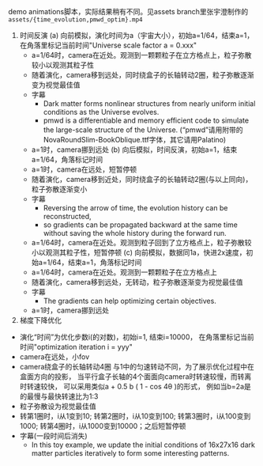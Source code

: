 demo animations脚本，实际结果稍有不同。见assets branch里张宇澄制作的
`assets/{time_evolution,pmwd_optim}.mp4`

1. 时间反演
  (a) 向前模拟，演化时间为a（宇宙大小），初始a=1/64，结束a=1，
      在角落里标记当前时间"Universe scale factor a = 0.xxx"
    * a=1/64时，camera在近处。观测到一颗颗粒子在立方格点上，粒子弥散较小以观测其粒子性
    * 随着演化，camera移到远处，同时绕盒子的长轴转动2圈，粒子弥散逐渐变为视觉最佳值
    * 字幕
      - Dark matter forms nonlinear structures from nearly uniform
        initial conditions as the Universe evolves.
      - pmwd is a differentiable and memory efficient code to simulate
        the large-scale structure of the Universe.
        (“pmwd”请用附带的NovaRoundSlim-BookOblique.ttf字体，其它请用Palatino)
    * a=1时，camera挪到远处
  (b) 向后模拟，时间反演，初始a=1，结束a=1/64，角落标记时间
    * a=1时，camera在远处，短暂停顿
    * 随着演化，camera移到近处，同时绕盒子的长轴转动2圈(与以上同向)，粒子弥散逐渐变小
    * 字幕
      - Reversing the arrow of time, the evolution history can be
        reconstructed,
      - so gradients can be propagated backward at the same time without
        saving the whole history during the forward run.
    * a=1/64时，camera在近处。观测到粒子回到了立方格点上，粒子弥散较小以观测其粒子性，短暂停顿
  (c) 向前模拟，数据同1a，快进2x速度，初始a=1/64，结束a=1，角落标记时间
    * a=1/64时，camera在近处。观测到一颗颗粒子在立方格点上
    * 随着演化，camera移到远处，无转动，粒子弥散逐渐变为视觉最佳值
    * 字幕
      - The gradients can help optimizing certain objectives.
    * a=1时，camera挪到远处
2. 梯度下降优化
  * 演化“时间”为优化步数i(的对数)，初始i=1, 结束i=10000，
    在角落里标记当前时间"optimization iteration i = yyy"
  * camera在远处，小fov
  * camera绕盒子的长轴转动4圈
    与1中的匀速转动不同，为了展示优化过程中在盒面方向的投影，
    当平行盒子长轴的4个面面向camera时转速较慢，而转离时转速较快，
    可以采用类似a + 0.5 b ( 1 - cos 4θ )的形式，
    例如当b=2a是的最慢与最快转速比为1:3
  * 粒子弥散设为视觉最佳值
  * 转第1圈时，i从1变到10; 转第2圈时，i从10变到100; 转第3圈时，i从100变到1000; 转第4圈时，i从1000变到10000；之后短暂停顿
  * 字幕(一段时间后消失)
    - In this toy example, we update the initial conditions of 16x27x16
      dark matter particles iteratively to form some interesting
      patterns.
